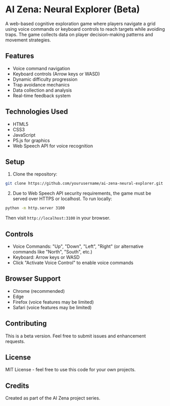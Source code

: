 # AI Zena: Neural Explorer (Beta)

A web-based cognitive exploration game where players navigate a grid using voice commands or keyboard controls to reach targets while avoiding traps. The game collects data on player decision-making patterns and movement strategies.

## Features

- Voice command navigation
- Keyboard controls (Arrow keys or WASD)
- Dynamic difficulty progression
- Trap avoidance mechanics
- Data collection and analysis
- Real-time feedback system

## Technologies Used

- HTML5
- CSS3
- JavaScript
- P5.js for graphics
- Web Speech API for voice recognition

## Setup

1. Clone the repository:
```bash
git clone https://github.com/yourusername/ai-zena-neural-explorer.git
```

2. Due to Web Speech API security requirements, the game must be served over HTTPS or localhost. To run locally:
```bash
python -m http.server 3100
```
Then visit `http://localhost:3100` in your browser.

## Controls

- Voice Commands: "Up", "Down", "Left", "Right" (or alternative commands like "North", "South", etc.)
- Keyboard: Arrow keys or WASD
- Click "Activate Voice Control" to enable voice commands

## Browser Support

- Chrome (recommended)
- Edge
- Firefox (voice features may be limited)
- Safari (voice features may be limited)

## Contributing

This is a beta version. Feel free to submit issues and enhancement requests.

## License

MIT License - feel free to use this code for your own projects.

## Credits

Created as part of the AI Zena project series. 
